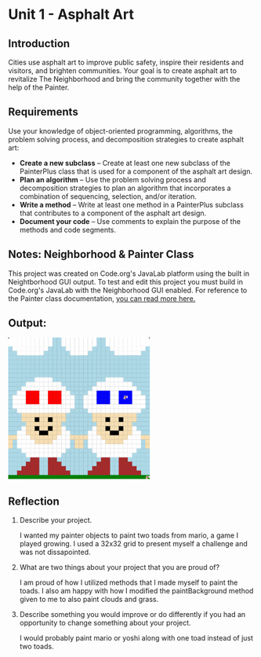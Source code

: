 # Unit 1 - Asphalt Art

## Introduction

Cities use asphalt art to improve public safety, inspire their residents and visitors, and brighten communities. Your goal is to create asphalt art to revitalize The Neighborhood and bring the community together with the help of the Painter.

## Requirements

Use your knowledge of object-oriented programming, algorithms, the problem solving process, and decomposition strategies to create asphalt art:
- **Create a new subclass** – Create at least one new subclass of the PainterPlus class that is used for a component of the asphalt art design.
- **Plan an algorithm** – Use the problem solving process and decomposition strategies to plan an algorithm that incorporates a combination of sequencing, selection, and/or iteration.
- **Write a method** – Write at least one method in a PainterPlus subclass that contributes to a component of the asphalt art design.
- **Document your code** – Use comments to explain the purpose of the methods and code segments.

## Notes: Neighborhood & Painter Class

This project was created on Code.org's JavaLab platform using the built in Neightborhood GUI output. To test and edit this project you must build in Code.org's JavaLab with the Neighborhood GUI enabled. For reference to the Painter class documentation, [you can read more here.](https://studio.code.org/docs/ide/javalab/classes/Painter)

## Output:

![alt text](image.png)
## Reflection

1. Describe your project.

   I wanted my painter objects to paint two toads from mario, a game I played growing. I used a 32x32 grid to present myself a challenge and was not dissapointed.

2. What are two things about your project that you are proud of?

   I am proud of how I utilized methods that I made myself to paint the toads. I also am happy with how I modified the paintBackground method given to me to also paint clouds and grass.

3. Describe something you would improve or do differently if you had an opportunity to change something about your project.

   I would probably paint mario or yoshi along with one toad instead of just two toads.